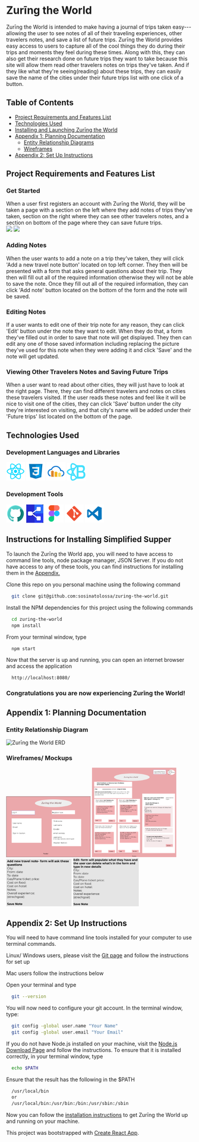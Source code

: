# Zurīng the World
Zurīng the World is intended to make having a journal of trips taken easy--- allowing the user to see notes of all of their traveling experiences, other travelers notes, and save a list of future trips. Zurīng the World provides easy access to users to capture all of the cool things they do during their trips and moments they feel during these times. Along with this, they can also get their research done on future trips they want to take because this site will allow them read other travelers notes on trips they've taken. And if they like what they're seeing(reading) about these trips, they can easily save the name of the cities under their future trips list with one click of a button.

## Table of Contents
  * [Project Requirements and Features List](#project-requirements-and-features-list)
  * [Technologies Used](#technologies-used)
  * [Installing and Launching Zurīng the World](#instructions-for-installing-zurīng-the-world)
  * [Appendix 1: Planning Documentation](#appendix-1-planning-documentation)
    * [Entity Relationship Diagrams](#entity-relationship-diagram)
    * [Wireframes](#wireframes)
  * [Appendix 2: Set Up Instructions](#appendix-2-set-up-instructions)

## Project Requirements and Features List
### Get Started
When a user first registers an account with Zurīng the World, they will be taken a page with a section on the left where they add notes of trips they've taken, section on the right where they can see other travelers notes, and a section on bottom of the page where they can save future trips. 
<br>
<img src="./src/components/images/Zurīng-the-World-freshPage.png" width="50%"></img>
<img src="./src/components/images/Zurīng-the-World-freshPageBottom.png" width="50%"></img>

### Adding Notes
When the user wants to add a note on a trip they've taken, they will click 'Add a new travel note button' located on top left corner. They then will be presented with a form that asks general questions about their trip. They then will fill out all of the required information otherwise they will not be able to save the note. Once they fill out all of the required information, they can click 'Add note' button located on the bottom of the form and the note will be saved. 

### Editing Notes
If a user wants to edit one of their trip note for any reason, they can click 'Edit' button under the note they want to edit. When they do that, a form they've filled out in order to save that note will get displayed. They then can edit any one of those saved information including replacing the picture they've used for this note when they were adding it and click 'Save' and the note will get updated.

### Viewing Other Travelers Notes and Saving Future Trips
When a user want to read about other cities, they will just have to look at the right page. There, they can find different travelers and notes on cities these travelers visited. If the user reads these notes and feel like it will be nice to visit one of the cities, they can click 'Save' button under the city they're interested on visiting, and that city's name will be added under their 'Future trips' list located on the bottom of the page.


## Technologies Used
  ### Development Languages and Libraries
  <img src="./src/components/images/react-logo.png" width="10%"></img> 
  <img src="./src/components/images/css3-logo.png" width="10%"></img>
  <img src="./src/components/images/cloudinary-logo.png" width="10%"></img> 
  <img src="./src/components/images/react-bootstrap-logo.png" width="10%"></img> 

  ### Development Tools
  <img src="./src/components/images/github-logo.png" width="10%"></img>
  <img src="./src/components/images/dbdiagramio-logo.png" width="9%"></img>
  <img src="./src/components/images/figma-logo.png" width="10%"></img> 
  <img src="./src/components/images/git-logo.png" width="10%"></img> 
  <img src="./src/components/images/vscode-logo.png" width="10%"></img>
 
## Instructions for Installing Simplified Supper
  To launch the Zurīng the World app, you will need to have access to command line tools, node package manager, JSON Server. If you do not have access to any of these tools, you can find instructions for installing them in the [Appendix.](#appendix-2-set-up-instructions)

  Clone this repo on you personal machine using the following command
  ```sh
    git clone git@github.com:sosinatolossa/zuring-the-world.git
  ```

  Install the NPM dependencies for this project using the following commands
  ```sh
    cd zuring-the-world
    npm install
  ```

  From your terminal window, type
  ```sh
    npm start
  ```

  Now that the server is up and running, you can open an internet browser and access the application
  ```sh
    http://localhost:8080/
  ```

 ### Congratulations you are now experiencing Zurīng the World!

  ## Appendix 1: Planning Documentation

  ### Entity Relationship Diagram
  ![Zurīng the World ERD](./src/components/images/Zurīng-the-World-ERD.png)

  ### Wireframes/ Mockups
  <img src="./src/components/images/wireframe1.png" width="45%"></img> <img src="./src/components/images/wireframe2.png" width="45%"></img>
  <img src="./src/components/images/wireframe3.png" width="35%"></img> <img src="./src/components/images/wireframe4.png" width="35%"></img>

  ## Appendix 2: Set Up Instructions

  You will need to have command line tools installed for your computer to use terminal commands.

  Linux/ Windows users, please visit the [Git page](https://git-scm.com/book/en/v2/Getting-Started-Installing-Git) and follow the instructions for set up

  Mac users follow the instructions below

  Open your terminal and type
  ```sh
    git --version
  ```

  You will now need to configure your git account. In the terminal window, type:
  ```sh
    git config -global user.name "Your Name"
    git config -global user.email "Your Email"
  ```

  If you do not have Node.js installed on your machine, visit the [Node.js Download Page](https://nodejs.org/en/download/) and  follow the instructions. To ensure that it is installed correctly, in your terminal window, type
  ```sh
    echo $PATH
  ```
  Ensure that the result has the following in the $PATH
  ```sh
    /usr/local/bin
    or
    /usr/local/bin:/usr/bin:/bin:/usr/sbin:/sbin
  ```

  Now you can follow the [installation instructions](#instructions-for-installing-zuring-the-world) to get Zurīng the World up and running on your machine.

  This project was bootstrapped with [Create React App](https://github.com/facebook/create-react-app).
